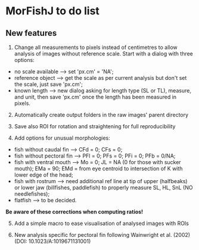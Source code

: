 # MorFishJ to do list

## New features
1. Change all measurements to pixels instead of centimetres to allow analysis of images without reference scale. Start with a dialog with three options:
  - no scale available --> set 'px.cm' = 'NA';
  - reference object --> get the scale as per current analysis but don't set the scale, just save 'px.cm';
  - known length --> new dialog asking for length type (SL or TL), measure, and unit, then save 'px.cm' once the length has been measured in pixels.

2. Automatically create output folders in the raw images' parent directory

3. Save also ROI for rotation and straightening for full reproducibility

4. Add options for unusual morphologies:
  - fish without caudal fin --> CFd = 0; CFs = 0;
  - fish without pectoral fin --> PFl = 0; PFs = 0; PFi = 0; PFb = 0/NA;
  - fish with ventral mouth --> Mo = 0; JL = NA (0 for those with sucker mouth); EMa = 90; EMd = from eye centroid to intersection of K with lower edge of the head;
  - fish with rostrum --> need additional ref line at tip of upper (halfbeaks) or lower jaw (billfishes, paddlefish) to properly measure SL, HL, SnL (NO needlefishes);
  - flatfish --> to be decided.
  
**Be aware of these corrections when computing ratios!**

5. Add a simple macro to ease visualisation of analysed images with ROIs

6. New analysis specific for pectoral fin following Wainwright et al. (2002) (DOI: 10.1023/A:1019671131001)
